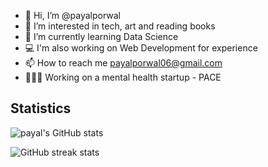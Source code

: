 - 👋 Hi, I’m @payalporwal
- 👀 I’m interested in tech, art and reading books
- 🌱 I’m currently learning Data Science 
- 💻 I'm also working on Web Development for experience
- 📫 How to reach me payalporwal06@gmail.com
- 👩🏻‍💻 Working on a mental health startup - PACE



<!---
Resume link --- https://drive.google.com/file/d/1cfYf57dznXzBuoJMrxDegKxYkkdPZGpd/view?usp=sharing
payalporwal/payalporwal is a ✨ special ✨ repository because its `README.md` (this file) appears on your GitHub profile.
You can click the Preview link to take a look at your changes.
--->
Statistics
--------
![payal's GitHub stats](https://github-readme-stats.vercel.app/api?username=payalporwal&show_icons=true&theme=tokyonight)
<!---[![Top Langs](https://github-readme-stats.vercel.app/api/top-langs/?username=payalporwal&layout=compact&theme=tokyonight&card_width=750)](https://github.com/payalporwal/github-readme-stats)
--->
![GitHub streak stats](https://github-readme-streak-stats.herokuapp.com/?user=payalporwal&theme=tokyonight&card_width=1000) 
